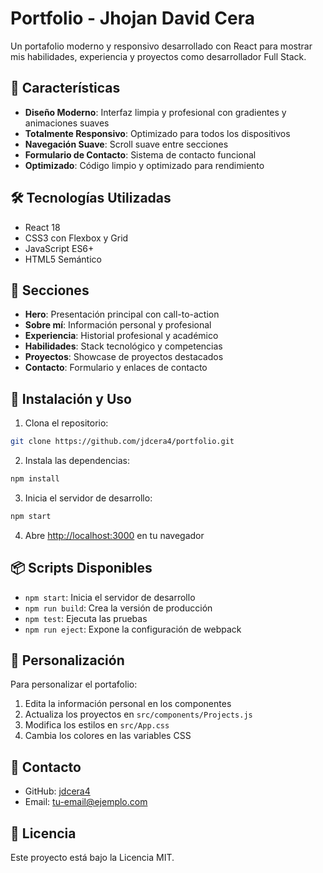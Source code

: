 # Portfolio - Jhojan David Cera

Un portafolio moderno y responsivo desarrollado con React para mostrar mis habilidades, experiencia y proyectos como desarrollador Full Stack.

## 🚀 Características

- **Diseño Moderno**: Interfaz limpia y profesional con gradientes y animaciones suaves
- **Totalmente Responsivo**: Optimizado para todos los dispositivos
- **Navegación Suave**: Scroll suave entre secciones
- **Formulario de Contacto**: Sistema de contacto funcional
- **Optimizado**: Código limpio y optimizado para rendimiento

## 🛠️ Tecnologías Utilizadas

- React 18
- CSS3 con Flexbox y Grid
- JavaScript ES6+
- HTML5 Semántico

## 📱 Secciones

- **Hero**: Presentación principal con call-to-action
- **Sobre mí**: Información personal y profesional
- **Experiencia**: Historial profesional y académico
- **Habilidades**: Stack tecnológico y competencias
- **Proyectos**: Showcase de proyectos destacados
- **Contacto**: Formulario y enlaces de contacto

## 🚀 Instalación y Uso

1. Clona el repositorio:
```bash
git clone https://github.com/jdcera4/portfolio.git
```

2. Instala las dependencias:
```bash
npm install
```

3. Inicia el servidor de desarrollo:
```bash
npm start
```

4. Abre [http://localhost:3000](http://localhost:3000) en tu navegador

## 📦 Scripts Disponibles

- `npm start`: Inicia el servidor de desarrollo
- `npm run build`: Crea la versión de producción
- `npm test`: Ejecuta las pruebas
- `npm run eject`: Expone la configuración de webpack

## 🎨 Personalización

Para personalizar el portafolio:

1. Edita la información personal en los componentes
2. Actualiza los proyectos en `src/components/Projects.js`
3. Modifica los estilos en `src/App.css`
4. Cambia los colores en las variables CSS

## 📧 Contacto

- GitHub: [jdcera4](https://github.com/jdcera4)
- Email: tu-email@ejemplo.com

## 📄 Licencia

Este proyecto está bajo la Licencia MIT.